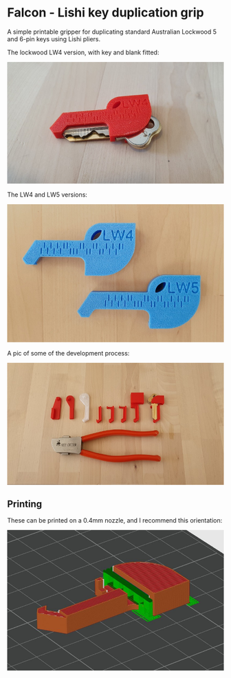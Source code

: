 # Falcon - Lishi key duplication grip

A simple printable gripper for duplicating standard Australian Lockwood 5 and 6-pin keys using Lishi pliers.

The lockwood LW4 version, with key and blank fitted:

![](img/lw4.jpg)

The LW4 and LW5 versions:

![](img/lw45.jpg)

A pic of some of the development process:

![](img/development.jpg)

## Printing

These can be printed on a 0.4mm nozzle, and I recommend this orientation:

![](img/orientation.jpg)
